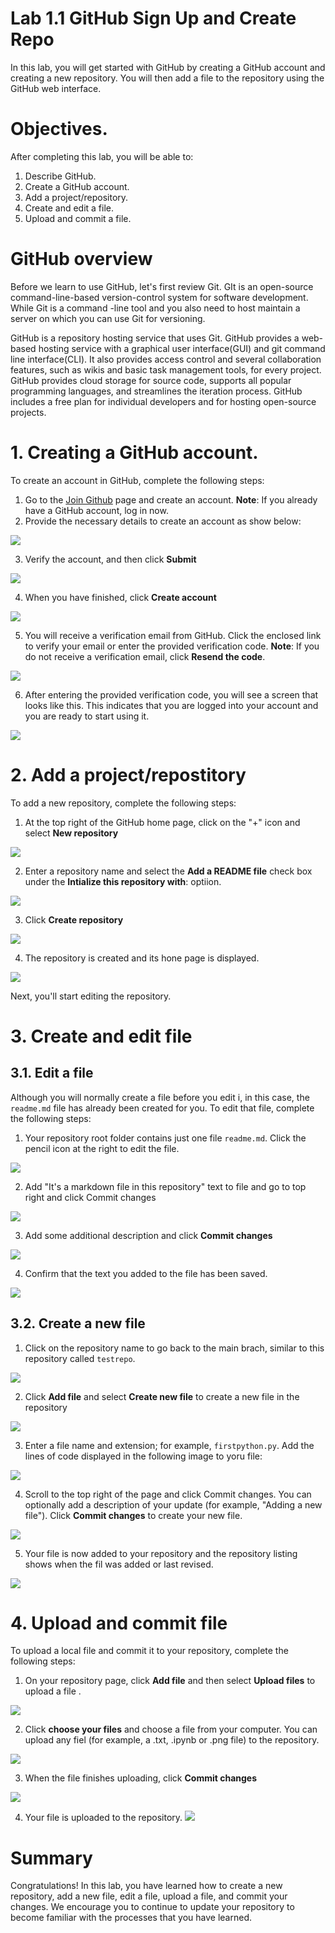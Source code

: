 # Lab 1.1 GitHub Sign Up and Create Repo

In this lab, you will get started with GitHub by creating a GitHub account and creating a new repository. You will then add a file to the repository using the GitHub web interface. 

# Objectives.

After completing this lab, you will be able to:

1. Describe GitHub.
2. Create a GitHub account.
3. Add a project/repository.
4. Create and edit a file.
5. Upload and commit a file. 

# GitHub overview

Before we learn to use GitHub, let's first review Git. GIt is an open-source command-line-based version-control system for software development. While Git is a command -line tool and you also need to host maintain a server on which you can use Git for versioning.

GitHub is a repository hosting service that uses Git. GitHub provides a web-based hosting service with a graphical user interface(GUI) and git command line interface(CLI). It also provides access control and several collaboration features, such as wikis and basic task management tools, for every project. GitHub provides cloud storage for source code, supports all popular programming languages, and streamlines the iteration process. GitHub includes a free plan for individual developers and for hosting open-source projects.

# 1. Creating a GitHub account.

To create an account in GitHub, complete the following steps:

1. Go to the [Join Github](https://github.com/) page and create an account. **Note**: If you already have a GitHub account, log in now.
2. Provide the necessary details to create an account as show below:

![](./image/Lab_1_1/pic01.png)

3. Verify the account, and then click **Submit**

![](./image/Lab_1_1/pic02.png)

4. When you have finished, click **Create account**

![](./image/Lab_1_1/pic03.png)

5. You will receive a verification email from GitHub. Click the enclosed link to verify your email or enter the provided verification code. **Note**: If you do not receive a verification email, click **Resend the code**.

![](./image/Lab_1_1/pic04.png)

6. After entering the provided verification code, you will see a screen that looks like this. This indicates that you are logged into your account and you are ready to start using it.

![](./image/Lab_1_1/pic05.png)

# 2. Add a project/repostitory

To add a new repository, complete the following steps:

1. At the top right of the GitHub home page, click on the "+" icon and select **New repository**

![](./image/Lab_1_1/pic06.png)

2. Enter a repository name and select the **Add a README file** check box under the **Intialize this repository with**: optiion.

![](./image/Lab_1_1/pic07.png)

3. Click **Create repository**

![](./image/Lab_1_1/pic08.png)

4. The repository is created and its hone page is displayed.

![](./image/Lab_1_1/pic09.png)

Next, you'll start editing the repository.

# 3. Create and edit file

## 3.1. Edit a file

Although you will normally create a file before you edit i, in this case, the `readme.md` file has already been created for you. To edit that file, complete the following steps:
1. Your repository root folder contains just one file `readme.md`. Click the pencil icon at the right to edit the file. 

![](./image/Lab_1_1/pic10.png)

2. Add "It's a markdown file in this repository" text to file and go to top right and click Commit changes

![](./image/Lab_1_1/pic11.png)

3. Add some additional description and click **Commit changes**

![](./image/Lab_1_1/pic12.png)

4. Confirm that the text you added to the file has been saved.

![](./image/Lab_1_1/pic13.png)

## 3.2. Create a new file

1. Click on the repository name to go back to the main brach, similar to this repository called `testrepo`.

![](./image/Lab_1_1/pic14.png)

2. Click **Add file** and select **Create new file** to create a new file in the repository

![](./image/Lab_1_1/pic15.png)

3. Enter a file name and extension; for example, `firstpython.py`. Add the lines of code displayed in the following image to yoru file:

![](./image/Lab_1_1/pic16.png)

4. Scroll to the top right of the page and click Commit changes. You can optionally add a description of your update (for example, "Adding a new file"). Click **Commit changes** to create your new file.

![](./image/Lab_1_1/pic17.png)

5. Your file is now added to your repository and the repository listing shows when the fil was added or last revised. 

![](./image/Lab_1_1/pic18.png)

# 4. Upload and commit file

To upload a local file and commit it to your repository, complete the following steps:

1. On your repository page, click **Add file** and then select **Upload files** to upload a file .

![](./image/Lab_1_1/pic19.png)

2. Click **choose your files** and choose a file from your computer. You can upload any fiel (for example, a .txt, .ipynb or .png file) to the repository.

![](./image/Lab_1_1/pic20.png)

3. When the file finishes uploading, click **Commit changes**

![](./image/Lab_1_1/pic21.png)

4. Your file is uploaded to the repository.
![](./image/Lab_1_1/pic22.png)

# Summary

Congratulations! In this lab, you have learned how to create a new repository, add a new file, edit a file, upload a file, and commit your changes. We encourage you to continue to update your repository to become familiar with the processes that you have learned. 

